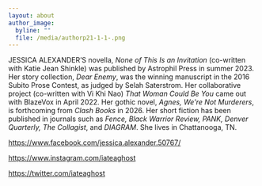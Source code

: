 ```yaml
---
layout: about
author_image:
  byline: ""
  file: /media/authorp21-1-1-.png
---
```

JESSICA ALEXANDER’S novella, *None of This Is an Invitation* (co-written with Katie Jean Shinkle) was published by Astrophil Press in summer 2023. Her story collection, *Dear Enemy*, was the winning manuscript in the 2016 Subito Prose Contest, as judged by Selah Saterstrom. Her collaborative project (co-written with Vi Khi Nao) *That Woman Could Be You* came out with BlazeVox in April 2022. Her gothic novel, *Agnes, We're Not Murderers*, is forthcoming from *Clash Books* in 2026. Her short fiction has been published in journals such as *Fence, Black Warrior Review, PANK, Denver Quarterly, The Collagist*, and *DIAGRAM*. She lives in Chattanooga, TN.

<https://www.facebook.com/jessica.alexander.50767/>

<https://www.instagram.com/iateaghost>

<https://twitter.com/iateaghost>